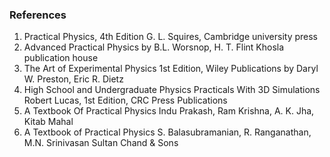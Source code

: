 <h3>References</h3>

<ol>
   <li>Practical Physics, 4th Edition
   G. L. Squires, Cambridge university press</li>
   <li>Advanced Practical Physics
   by B.L. Worsnop, H. T. Flint
   Khosla publication house</li>
   <li>The Art of Experimental Physics 1st Edition, Wiley Publications
   by Daryl W. Preston, Eric R. Dietz</li>
   <li>High School and Undergraduate Physics Practicals With 3D Simulations
   Robert Lucas, 1st Edition, CRC Press Publications</li>
   <li>A Textbook Of Practical Physics
   Indu Prakash, Ram Krishna, A. K. Jha, Kitab Mahal</li>
   <li>A Textbook of Practical Physics
   S. Balasubramanian, R. Ranganathan, M.N. Srinivasan
   Sultan Chand & Sons</li>
</ol>
